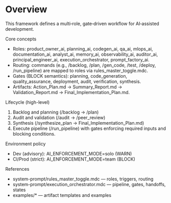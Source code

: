 # Overview

This framework defines a multi‑role, gate‑driven workflow for AI‑assisted development.

Core concepts
- Roles: product_owner_ai, planning_ai, codegen_ai, qa_ai, mlops_ai, documentation_ai, analyst_ai, memory_ai, observability_ai, auditor_ai, principal_engineer_ai, execution_orchestrator, prompt_factory_ai.
- Routing: commands (e.g., /backlog, /plan, /gen_code, /test, /deploy, /run_pipeline) are mapped to roles via rules_master_toggle.mdc.
- Gates (BLOCK semantics): planning, code_generation, quality_assurance, deployment, audit, verification, synthesis.
- Artifacts: Action_Plan.md → Summary_Report.md → Validation_Report.md → Final_Implementation_Plan.md.

Lifecycle (high-level)
1) Backlog and planning (/backlog → /plan)
2) Audit and validation (/audit → /peer_review)
3) Synthesis (/synthesize_plan → Final_Implementation_Plan.md)
4) Execute pipeline (/run_pipeline) with gates enforcing required inputs and blocking conditions.

Environment policy
- Dev (advisory): AI_ENFORCEMENT_MODE=solo (WARN)
- CI/Prod (strict): AI_ENFORCEMENT_MODE=team (BLOCK)

References
- system-prompt/rules_master_toggle.mdc — roles, triggers, routing
- system-prompt/execution_orchestrator.mdc — pipeline, gates, handoffs, states
- examples/* — artifact templates and examples


